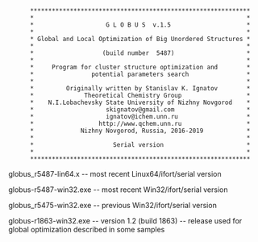           *************************************************************
          *                                                           *
          *                    G L O B U S  v.1.5                     *
          *                                                           *
          * Global and Local Optimization of Big Unordered Structures *
          *                                                           *
          *                   (build number  5487)                    *
          *                                                           *
          *     Program for cluster structure optimization and        *
          *                potential parameters search                *
          *                                                           *
          *         Originally written by Stanislav K. Ignatov        *
          *              Theoretical Chemistry Group                  *
          *    N.I.Lobachevsky State University of Nizhny Novgorod    *
          *                    skignatov@gmail.com                    *
          *                    ignatov@ichem.unn.ru                   *
          *                  http://www.qchem.unn.ru                  *
          *             Nizhny Novgorod, Russia, 2016-2019            *
          *                                                           *
          *                      Serial version                       *
          *                                                           *
          *************************************************************


globus_r5487-lin64.x    -- most recent Linux64/ifort/serial version

globus-r5487-win32.exe  -- most recent Win32/ifort/serial version

globus_r5475-win32.exe  -- previous Win32/ifort/serial version

globus-r1863-win32.exe  -- version 1.2 (build 1863) -- release used for global optimization described in some samples

